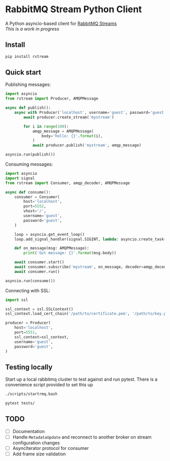 # RabbitMQ Stream Python Client

A Python asyncio-based client for [RabbitMQ Streams](https://github.com/rabbitmq/rabbitmq-server/tree/master/deps/rabbitmq_stream)  
_This is a work in progress_

## Install

```bash
pip install rstream
```

## Quick start

Publishing messages:

```python
import asyncio
from rstream import Producer, AMQPMessage

async def publish():
    async with Producer('localhost', username='guest', password='guest') as producer:
        await producer.create_stream('mystream')

        for i in range(100):
            amqp_message = AMQPMessage(
                body='hello: {}'.format(i),
            )
            await producer.publish('mystream', amqp_message)

asyncio.run(publish())
```

Consuming messages:

```python
import asyncio
import signal
from rstream import Consumer, amqp_decoder, AMQPMessage

async def consume():
    consumer = Consumer(
        host='localhost',
        port=5552,
        vhost='/',
        username='guest',
        password='guest',
    )

    loop = asyncio.get_event_loop()
    loop.add_signal_handler(signal.SIGINT, lambda: asyncio.create_task(consumer.close()))

    def on_message(msg: AMQPMessage):
        print('Got message: {}'.format(msg.body))

    await consumer.start()
    await consumer.subscribe('mystream', on_message, decoder=amqp_decoder)
    await consumer.run()

asyncio.run(consume())
```

Connecting with SSL:

```python
import ssl

ssl_context = ssl.SSLContext()
ssl_context.load_cert_chain('/path/to/certificate.pem', '/path/to/key.pem')

producer = Producer(
    host='localhost',
    port=5551,
    ssl_context=ssl_context,
    username='guest',
    password='guest',
)
```

## Testing locally

Start up a local rabbitmq cluster to test against and run pytest. There is a convenience script provided to set this up

```bash
./scripts/startrmq.bash

pytest tests/
```

## TODO

- [ ] Documentation
- [ ] Handle `MetadataUpdate` and reconnect to another broker on stream configuration changes
- [ ] AsyncIterator protocol for consumer
- [ ] Add frame size validation
